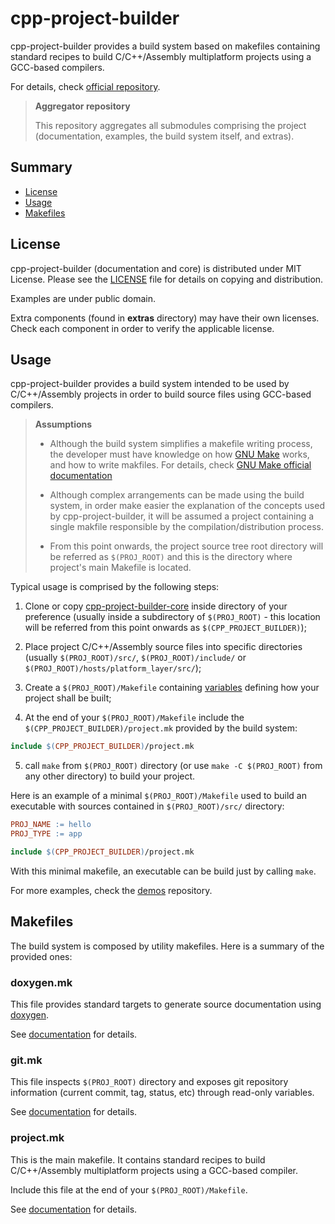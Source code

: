 # cpp-project-builder

cpp-project-builder provides a build system based on makefiles containing standard recipes to build C/C++/Assembly multiplatform projects using a GCC-based compilers.

For details, check [official repository](https://github.com/ljbo82/cpp-project-builder).

> **Aggregator repository**
>
> This repository aggregates all submodules comprising the project (documentation, examples, the build system itself, and extras).

## Summary

* [License](#license)
* [Usage](#usage)
* [Makefiles](#makefiles)

## License

cpp-project-builder (documentation and core) is distributed under MIT License. Please see the [LICENSE](LICENSE) file for details on copying and distribution.

Examples are under public domain.

Extra components (found in **extras** directory) may have their own licenses. Check each component in order to verify the applicable license.

## Usage

cpp-project-builder provides a build system intended to be used by C/C++/Assembly projects in order to build source files using GCC-based compilers.

> **Assumptions**
>
> * Although the build system simplifies a makefile writing process, the developer must have knowledge on how [GNU Make](https://www.gnu.org/software/make/) works, and how to write makfiles. For details, check [GNU Make official documentation](https://www.gnu.org/software/make/manual/make.html)
>
> * Although complex arrangements can be made using the build system, in order make easier the explanation of the concepts used by cpp-project-builder, it will be assumed a project containing a single makfile responsible by the compilation/distribution process.
>
> * From this point onwards, the project source tree root directory will be referred as `$(PROJ_ROOT)` and this is the directory where project's main Makefile is located.

Typical usage is comprised by the following steps:

1. Clone or copy [cpp-project-builder-core](https://github.com/ljbo82/cpp-project-builder-core) inside directory of your preference (usually inside a subdirectory of `$(PROJ_ROOT)` - this location will be referred from this point onwards as `$(CPP_PROJECT_BUILDER)`);

2. Place project C/C++/Assembly source files into specific directories (usually `$(PROJ_ROOT)/src/`, `$(PROJ_ROOT)/include/` or `$(PROJ_ROOT)/hosts/platform_layer/src/`);

3. Create a `$(PROJ_ROOT)/Makefile` containing [variables](https://github.com/ljbo82/cpp-project-builder-doc/project.mk.md#variables) defining how your project shall be built;

4. At the end of your `$(PROJ_ROOT)/Makefile` include the `$(CPP_PROJECT_BUILDER)/project.mk` provided by the build system:

  ```Makefile
  include $(CPP_PROJECT_BUILDER)/project.mk
  ```

5. call `make` from `$(PROJ_ROOT)` directory (or use `make -C $(PROJ_ROOT)` from any other directory) to build your project.

Here is an example of a minimal `$(PROJ_ROOT)/Makefile` used to build an executable with sources contained in `$(PROJ_ROOT)/src/` directory:

```Makefile
PROJ_NAME := hello
PROJ_TYPE := app

include $(CPP_PROJECT_BUILDER)/project.mk
```

With this minimal makefile, an executable can be build just by calling `make`.

For more examples, check the [demos](https://github.com/ljbo82/cpp-project-builder-demos) repository.

## Makefiles

The build system is composed by utility makefiles. Here is a summary of the provided ones:

### doxygen.mk

This file provides standard targets to generate source documentation using [doxygen](https://www.doxygen.nl/index.html).

See [documentation](https://github.com/ljbo82/cpp-project-builder-doc/blob/master/doxygen.mk.md) for details.

### git.mk

This file inspects `$(PROJ_ROOT)` directory and exposes git repository information (current commit, tag, status, etc) through read-only variables.

See [documentation](https://github.com/ljbo82/cpp-project-builder-doc/blob/master/git.mk.md) for details.

### project.mk

This is the main makefile. It contains standard recipes to build C/C++/Assembly multiplatform projects using a GCC-based compiler.

Include this file at the end of your `$(PROJ_ROOT)/Makefile`.

See [documentation](https://github.com/ljbo82/cpp-project-builder-doc/blob/master/project.mk.md) for details.
